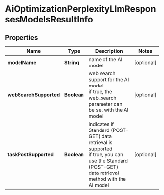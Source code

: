 # AiOptimizationPerplexityLlmResponsesModelsResultInfo


## Properties

| Name | Type | Description | Notes |
|------------ | ------------- | ------------- | -------------|
**modelName** | **String** | name of the AI model |[optional]|
**webSearchSupported** | **Boolean** | web search support for the AI model<br>if true, the web_search parameter can be set with the AI model |[optional]|
**taskPostSupported** | **Boolean** | indicates if Standard (POST-GET) data retrieval is supported<br>if true, you can use the Standard (POST-GET) data retrieval method with the AI model |[optional]|
